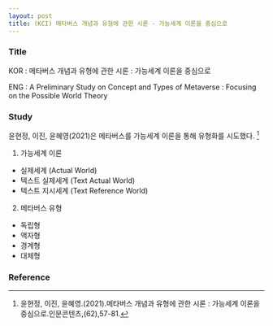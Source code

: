 ```yaml
---
layout: post
title: (KCI) 메타버스 개념과 유형에 관한 시론 - 가능세계 이론을 중심으로
---
```


### Title
KOR : 메타버스 개념과 유형에 관한 시론 : 가능세계 이론을 중심으로

ENG : A Preliminary Study on Concept and Types of Metaverse : Focusing on the Possible World Theory


### Study
윤현정, 이진, 윤혜영(2021)은 메타버스를 가능세계 이론을 통해 유형화를 시도했다.  [^1]
1. 가능세계 이론
- 실제세계 (Actual World)
- 텍스트 실제세계 (Text Actual World)
- 텍스트 지시세계 (Text Reference World)

2. 메타버스 유형
- 독립형
- 액자형
- 경계형
- 대체형



### Reference
[^1]: 윤현정, 이진, 윤혜영.(2021).메타버스 개념과 유형에 관한 시론 : 가능세계 이론을 중심으로.인문콘텐츠,(62),57-81.
